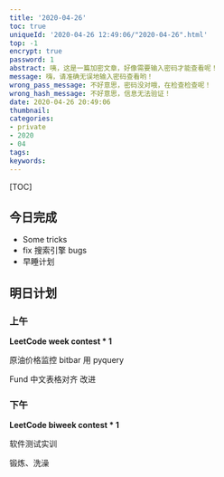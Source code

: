 ```yaml
---
title: '2020-04-26'
toc: true
uniqueId: '2020-04-26 12:49:06/"2020-04-26".html'
top: -1
encrypt: true
password: 1
abstract: 咦，这是一篇加密文章，好像需要输入密码才能查看呢！
message: 嗨，请准确无误地输入密码查看哟！
wrong_pass_message: 不好意思，密码没对哦，在检查检查呢！
wrong_hash_message: 不好意思，信息无法验证！
date: 2020-04-26 20:49:06
thumbnail:
categories:
- private
- 2020
- 04
tags:
keywords:
---
```



[TOC]

<!--more-->

## 今日完成

- Some tricks
- fix 搜索引擎 bugs
- 早睡计划



## 明日计划

### 上午

**LeetCode week contest * 1**

原油价格监控 bitbar 用 pyquery

Fund 中文表格对齐 改进



### 下午

**LeetCode biweek contest * 1**

软件测试实训

锻炼、洗澡
